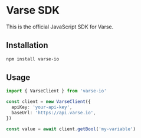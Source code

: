 # Varse SDK

This is the official JavaScript SDK for Varse.

## Installation

```bash
npm install varse-io
```

## Usage

```typescript
import { VarseClient } from 'varse-io'

const client = new VarseClient({
  apiKey: 'your-api-key',
  baseUrl: 'https://api.varse.io',
})

const value = await client.getBool('my-variable')
```
